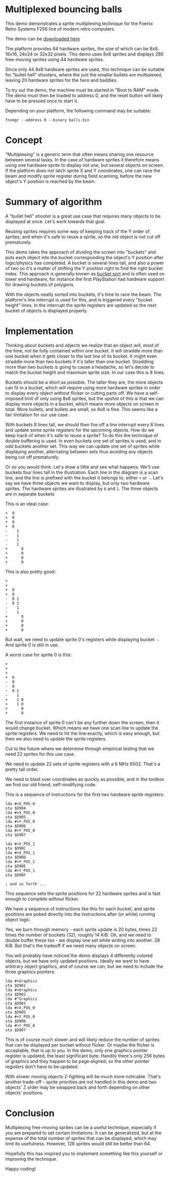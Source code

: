 # Multiplexed bouncing balls

This demo demonstrates a sprite multiplexing technique for the Foenix Retro Systems F256 line of modern retro computers.

The demo can be [downloaded here](demos/balls.bin)

The platform provides 64 hardware sprites, the size of which can be 8x8, 16x16, 24x24 or 32x32 pixels. This demo uses 8x8 sprites and displays 280 free-moving sprites using 44 hardware sprites.

Since only 44 8x8 hardware sprites are used, this technique can be suitable for "bullet hell" shooters, where the just the smaller bullets are multiplexed, leaving 20 hardware sprites for the hero and baddies.

To try out the demo, the machine must be started in "Boot to RAM" mode. The demo must then be loaded to address 0, and the reset button will likely have to be pressed once to start it.

Depending on your platform, the following command may be suitable:
```
fnxmgr --address 0 --binary balls.bin
```

# Concept

"Multiplexing" is a generic term that often means sharing one resource between several tasks. In the case of hardware sprites it therefore means using one hardware sprite to display not one, but several objects on screen. If the platform does not latch sprite X and Y coordinates, one can race the beam and modify sprite register during field scanning, before the new object's Y position is reached by the beam.

# Summary of algorithm

A "bullet hell" shooter is a great use case that requires many objects to be displayed at once. Let's work towards that goal.

Reusing sprites requires some way of keeping track of the Y order of sprites, and when it's safe to reuse a sprite, so the old object is not cut off prematurely.

This demo takes the approach of dividing the screen into "buckets" and puts each object into the bucket corresponding the object's Y position after logic/physics has completed. A bucket is several lines tall, and also a power of two so it's a matter of shifting the Y position right to find the right bucket index. This approach is generally known as [bucket sort](https://en.wikipedia.org/wiki/Bucket_sort) and is often used on lower end hardware, for instance the first PlayStation had hardware support for drawing buckets of polygons.

With the objects neatly sorted into buckets, it's time to race the beam. The platform's line interrupt is used for this, and is triggered every "bucket height" lines. In the interrupt the sprite registers are updated so the next bucket of objects is displayed properly.

# Implementation

Thinking about buckets and objects we realize that an object will, most of the time, not be fully contained within one bucket. It will straddle more than one bucket when it gets closer to the last line of its bucket. It might even straddle more than two buckets if it's taller than one bucket. Straddling more than two buckets is going to cause a headache, so let's decide to match the bucket height and maximum sprite size. In our case this is 8 lines.

Buckets should be a short as possible. The taller they are, the more objects can fit in a bucket, which will require using more hardware sprites in order to display every object without flicker or cutting parts off. We have a self-imposed limit of only using 8x8 sprites, but the upshot of this is that we can display more objects in a bucket, which means more objects on screen in total. More bullets, and bullets are small, so 8x8 is fine. This seems like a fair limitation for our use case.

With buckets 8 lines tall, we should then fire off a line interrupt every 8 lines and update some sprite registers for the upcoming objects. How do we keep track of when it's safe to reuse a sprite? To do this the technique of double buffering is used. In even buckets one set of sprites is used, and in odd buckets another set. This way we can update one set of sprites while displaying another, alternating between sets thus avoiding any objects being cut off prematurely.

Or so you would think. Let's draw a little and see what happens. We'll use buckets four lines tall in the illustration. Each line in the diagram is a scan line, and the line is prefixed with the bucket it belongs to, either `+` or `-`. Let's say we have three objects we want to display, but only two hardware sprites. The hardware sprites are illustrated by `0` and `1`. The three objects are in separate buckets

This is an ideal case:
```
+  0
+  0
+  0
+  0
-    1
-    1
-    1
-    1
+      0
+      0
+      0
+      0
```

This is also pretty good:
```
+  
+   
+  0
+  0
-  0 1
-  0 1
-    1
-    1
+      0
+      0
+      0
+      0
```

But wait, we need to update sprite 0's registers while displaying bucket `-`. And sprite 0 is still in use.

A worst case for sprite 0 is this:
```
+  
+   
+  
+  0
-  0
-  0
-  0 1
-    1
+    1 0
+    1 0
+      0
+      0
```

The first instance of sprite 0 can't be any further down the screen, then it would change bucket. Which means we have one scan line to update the sprite registers. We need to hit the line exactly, which is easy enough, but then we also need to update the sprite registers.

Cut to the future where we determine through empirical testing that we need 22 sprites for this use case.

We need to update 22 sets of sprite registers with a 6 MHz 6502. That's a pretty tall order.

We need to blast over coordinates as quickly as possible, and in the toolbox we find our old friend, self-modifying code. 

This is a sequence of instructions for the first two hardware sprite registers:
```
lda	#<X_POS_0
sta	$D904
lda	#>X_POS_0
sta	$D905
lda	#<Y_POS_0
sta	$D906
lda	#>Y_POS_0
sta	$D907

lda	#<X_POS_1
sta	$D90C
lda	#>X_POS_1
sta	$D90D
lda	#<Y_POS_1
sta	$D90E
lda	#>Y_POS_1
sta	$D90F

; and so forth ...
```

This sequence sets the sprite positions for 22 hardware sprites and is fast enough to complete without flicker.

We have a sequence of instructions like this for each bucket, and sprite positions are poked directly into the instructions after (or while) running object logic.

Yes, we burn through memory - each sprite update is 20 bytes, times 22 times the number of buckets (32), roughly 14 KiB. Oh, and we need to double buffer these too - we display one set while writing into another. 28 KiB. But that's the tradeoff if we need many objects on screen.

You will probably have noticed the demo displays 4 differently colored objects, but we have only updated positions. Ideally we want to have arbitrary object graphics, and of course we can, but we need to include the three graphics pointers:

```
lda	#<Graphics
sta	$D901
lda	#>Graphics
sta	$D902
lda	#^Graphics
sta	$D903
lda	#>X_POS_0
sta	$D905
lda	#<Y_POS_0
sta	$D906
lda	#>Y_POS_0
sta	$D907
```

This is of course much slower and will likely reduce the number of sprites that can be displayed per bucket without flicker. Or maybe the flicker is acceptable, that is up to you. In the demo, only one graphics pointer register is updated, the least significant byte. Handily there's only 256 bytes of graphics and they happen to be page aligned, so the other pointer registers don't have to be updated.

With slower moving objects Z-fighting will be much more noticable. That's another trade-off - sprite priorities are not handled in this demo and two objects' Z order may be swapped back and forth depending on other objects' positions.

# Conclusion

Multiplexing free-moving sprites can be a useful technique, especially if you are prepared to set certain limitations. It can be generalized, but at the expense of the total number of sprites that can be displayed, which may limit its usefulness. However, 128 sprites would still be better than 64.

Hopefully this has inspired you to implement something like this yourself or improving the technique.

Happy coding!
